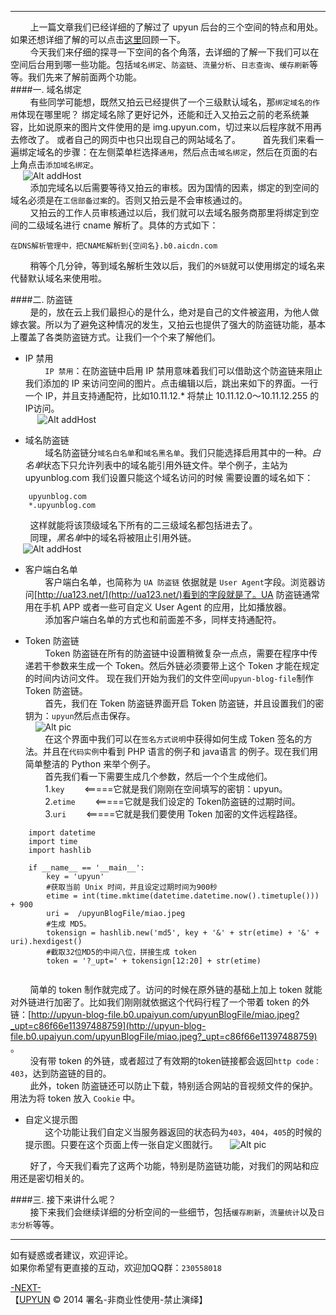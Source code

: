 ----------

&nbsp;&nbsp;&nbsp;&nbsp;&nbsp;&nbsp;&nbsp;&nbsp;上一篇文章我们已经详细的了解过了 upyun 后台的三个空间的特点和用处。如果还想详细了解的可以点击[这里](http://blog.segmentfault.com/yunshu_blog/1190000000461736)回顾一下。    
&nbsp;&nbsp;&nbsp;&nbsp;&nbsp;&nbsp;&nbsp;&nbsp;今天我们来仔细的探寻一下空间的各个角落，去详细的了解一下我们可以在空间后台用到哪一些功能。包括```域名绑定```、```防盗链```、```流量分析```、```日志查询```、```缓存刷新```等等。我们先来了解前面两个功能。    
####一. 域名绑定    
&nbsp;&nbsp;&nbsp;&nbsp;&nbsp;&nbsp;&nbsp;&nbsp;有些同学可能想，既然又拍云已经提供了一个三级默认域名，那```绑定域名的作用```体现在哪里呢？ 绑定域名除了更好记外，还能和迁入又拍云之前的老系统兼容，比如说原来的图片文件使用的是 img.upyun.com，切过来以后程序就不用再去修改了。 或者自己的网页中也只出现自己的网站域名了。
&nbsp;&nbsp;&nbsp;&nbsp;&nbsp;&nbsp;&nbsp;&nbsp;首先我们来看一遍绑定域名的步骤：在左侧菜单栏选择```通用```，然后点击```域名绑定```，然后在页面的右上角点击```添加域名绑定```。    
&nbsp;&nbsp;&nbsp;&nbsp;&nbsp;![Alt addHost](http://upyun-blog-pic.b0.upaiyun.com/upyunBlog/addHost.png)    
&nbsp;&nbsp;&nbsp;&nbsp;&nbsp;&nbsp;&nbsp;&nbsp;添加完域名以后需要等待又拍云的审核。因为国情的因素，绑定的到空间的域名必须是在```工信部备过案```的。否则又拍云是不会审核通过的。    
&nbsp;&nbsp;&nbsp;&nbsp;&nbsp;&nbsp;&nbsp;&nbsp;又拍云的工作人员审核通过以后，我们就可以去域名服务商那里将绑定到空间的二级域名进行 cname 解析了。具体的方式如下：    

    在DNS解析管理中，把CNAME解析到{空间名}.b0.aicdn.com
    

&nbsp;&nbsp;&nbsp;&nbsp;&nbsp;&nbsp;&nbsp;&nbsp;稍等个几分钟，等到域名解析生效以后，我们的```外链```就可以使用绑定的域名来代替默认域名来使用啦。    

####二. 防盗链    
&nbsp;&nbsp;&nbsp;&nbsp;&nbsp;&nbsp;&nbsp;&nbsp;是的，放在云上我们最担心的是什么，绝对是自己的文件被盗用，为他人做嫁衣裳。所以为了避免这种情况的发生，又拍云也提供了强大的防盗链功能，基本上覆盖了各类防盗链方式。让我们一个个来了解他们。    

+ IP 禁用    
&nbsp;&nbsp;&nbsp;&nbsp;&nbsp;&nbsp;&nbsp;&nbsp;```IP 禁用```：在防盗链中启用 IP 禁用意味着我们可以借助这个防盗链来阻止我们添加的 IP 来访问空间的图片。点击编辑以后，跳出来如下的界面。一行一个 IP，并且支持通配符，比如10.11.12.* 将禁止 10.11.12.0～10.11.12.255 的IP访问。    
&nbsp;&nbsp;&nbsp;&nbsp;&nbsp;![Alt addHost](http://upyun-blog-pic.b0.upaiyun.com/upyunBlog/IPSecurity.png)    

+ 域名防盗链    
&nbsp;&nbsp;&nbsp;&nbsp;&nbsp;&nbsp;&nbsp;&nbsp;域名防盗链分```域名白名单```和```域名黑名单```。我们只能选择启用其中的一种。*白名单*状态下只允许列表中的域名能引用外链文件。举个例子，主站为 upyunblog.com 我们设置只能这个域名访问的时候 需要设置的域名如下：    
    

```   
    upyunblog.com    
    *.upyunblog.com
```
&nbsp;&nbsp;&nbsp;&nbsp;&nbsp;&nbsp;&nbsp;&nbsp;这样就能将该顶级域名下所有的二三级域名都包括进去了。    
&nbsp;&nbsp;&nbsp;&nbsp;&nbsp;&nbsp;&nbsp;&nbsp;同理，*黑名单*中的域名将被阻止引用外链。    
&nbsp;&nbsp;&nbsp;&nbsp;&nbsp;![Alt addHost](http://upyun-blog-pic.b0.upaiyun.com/upyunBlog/hostList.png)    

+ 客户端白名单    
&nbsp;&nbsp;&nbsp;&nbsp;&nbsp;&nbsp;&nbsp;&nbsp;客户端白名单，也简称为 ```UA 防盗链``` 依据就是 ```User Agent```字段。浏览器访问[http://ua123.net/](http://ua123.net/)看到的字段就是了。UA 防盗链通常用在手机 APP 或者一些可自定义 User Agent 的应用，比如播放器。    
&nbsp;&nbsp;&nbsp;&nbsp;&nbsp;&nbsp;&nbsp;&nbsp;添加客户端白名单的方式也和前面差不多，同样支持通配符。    

+ Token 防盗链    
&nbsp;&nbsp;&nbsp;&nbsp;&nbsp;&nbsp;&nbsp;&nbsp;Token 防盗链在所有的防盗链中设置稍微复杂一点点，需要在程序中传递若干参数来生成一个 Token。然后外链必须要带上这个 Token 才能在规定的时间内访问文件。 现在我们开始为我们的文件空间```upyun-blog-file```制作 Token 防盗链。    
&nbsp;&nbsp;&nbsp;&nbsp;&nbsp;&nbsp;&nbsp;&nbsp;首先，我们在 Token 防盗链界面开启 Token 防盗链，并且设置我们的密钥为：```upyun```然后点击保存。    
&nbsp;&nbsp;&nbsp;&nbsp;![Alt pic](http://upyun-blog-pic.b0.upaiyun.com/upyunBlog/Token.png)    
&nbsp;&nbsp;&nbsp;&nbsp;&nbsp;&nbsp;&nbsp;&nbsp;在这个界面中我们可以在```签名方式说明```中获得如何生成 Token 签名的方法。并且在```代码实例```中看到 PHP 语言的例子和 java语言 的例子。现在我们用简单整洁的 Python 来举个例子。    
&nbsp;&nbsp;&nbsp;&nbsp;&nbsp;&nbsp;&nbsp;&nbsp;首先我们看一下需要生成几个参数，然后一个个生成他们。    
&nbsp;&nbsp;&nbsp;&nbsp;&nbsp;&nbsp;&nbsp;&nbsp;1.```key```&nbsp;&nbsp;&nbsp;&nbsp;&nbsp;&nbsp;&nbsp;&nbsp;<=====它就是我们刚刚在空间填写的密钥：upyun。            
&nbsp;&nbsp;&nbsp;&nbsp;&nbsp;&nbsp;&nbsp;&nbsp;2.```etime```&nbsp;&nbsp;&nbsp;&nbsp;&nbsp;&nbsp;&nbsp;&nbsp;<=====它就是我们设定的 Token防盗链的过期时间。    
&nbsp;&nbsp;&nbsp;&nbsp;&nbsp;&nbsp;&nbsp;&nbsp;3.```uri```&nbsp;&nbsp;&nbsp;&nbsp;&nbsp;&nbsp;&nbsp;&nbsp;<=====它就是我们要使用 Token 加密的文件远程路径。    
    
```    
    import datetime
    import time
    import hashlib
    
    if __name__ == '__main__':
        key = 'upyun'
        #获取当前 Unix 时间，并且设定过期时间为900秒
        etime = int(time.mktime(datetime.datetime.now().timetuple())) + 900
        uri =  /upyunBlogFile/miao.jpeg
        #生成 MD5。
        tokensign = hashlib.new('md5', key + '&' + str(etime) + '&' + uri).hexdigest()
        #截取32位MD5的中间八位，拼接生成 token
        token = '?_upt=' + tokensign[12:20] + str(etime)
    
```    
    
&nbsp;&nbsp;&nbsp;&nbsp;&nbsp;&nbsp;&nbsp;&nbsp;简单的 token 制作就完成了。访问的时候在原外链的基础上加上 token 就能对外链进行加密了。比如我们刚刚就依据这个代码行程了一个带着 token 的外链：[http://upyun-blog-file.b0.upaiyun.com/upyunBlogFile/miao.jpeg?_upt=c86f66e11397488759](http://upyun-blog-file.b0.upaiyun.com/upyunBlogFile/miao.jpeg?_upt=c86f66e11397488759) 。    
&nbsp;&nbsp;&nbsp;&nbsp;&nbsp;&nbsp;&nbsp;&nbsp;没有带 token 的外链，或者超过了有效期的token链接都会返回```http code：403```，达到防盗链的目的。   
&nbsp;&nbsp;&nbsp;&nbsp;&nbsp;&nbsp;&nbsp;&nbsp;此外，token 防盗链还可以防止下载，特别适合网站的音视频文件的保护。用法为将 token 放入 ```Cookie``` 中。  

+ 自定义提示图    
&nbsp;&nbsp;&nbsp;&nbsp;&nbsp;&nbsp;&nbsp;&nbsp;这个功能让我们自定义当服务器返回的状态码为```403```，```404```，```405```的时候的提示图。只要在这个页面上传一张自定义图就行。
&nbsp;&nbsp;&nbsp;&nbsp;![Alt pic](http://upyun-blog-pic.b0.upaiyun.com/upyunBlog/404.png)    

&nbsp;&nbsp;&nbsp;&nbsp;&nbsp;&nbsp;&nbsp;&nbsp;好了，今天我们看完了这两个功能，特别是防盗链功能，对我们的网站和应用还是密切相关的。    

####三. 接下来讲什么呢？    
&nbsp;&nbsp;&nbsp;&nbsp;&nbsp;&nbsp;&nbsp;&nbsp;接下来我们会继续详细的分析空间的一些细节，包括```缓存刷新```，```流量统计```以及```日志分析```等等。    


----------    
如有疑惑或者建议，欢迎评论。        
如果你希望有更直接的互动，欢迎加QQ群：```230558018```        

[-NEXT-](#)    
【[UPYUN](https://www.upyun.com) © 2014 署名-非商业性使用-禁止演绎】